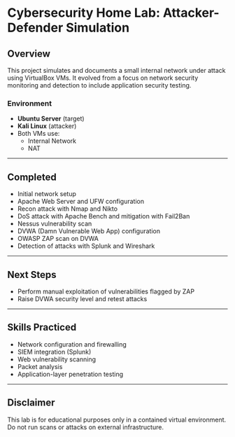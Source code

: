 # Cybersecurity Home Lab: Attacker-Defender Simulation

## Overview
This project simulates and documents a small internal network under attack using VirtualBox VMs. It evolved from a focus on network security monitoring and detection to include application security testing.

### Environment
- **Ubuntu Server** (target)
- **Kali Linux** (attacker)
- Both VMs use:
  - Internal Network
  - NAT

---
## Completed
- Initial network setup
- Apache Web Server and UFW configuration
- Recon attack with Nmap and Nikto 
- DoS attack with Apache Bench and mitigation with Fail2Ban
- Nessus vulnerability scan
- DVWA (Damn Vulnerable Web App) configuration
- OWASP ZAP scan on DVWA
- Detection of attacks with Splunk and Wireshark

---
## Next Steps
- Perform manual exploitation of vulnerabilities flagged by ZAP
- Raise DVWA security level and retest attacks

---
## Skills Practiced
- Network configuration and firewalling
- SIEM integration (Splunk)
- Web vulnerability scanning
- Packet analysis
- Application-layer penetration testing

---
## Disclaimer
This lab is for educational purposes only in a contained virtual environment. Do not run scans or attacks on external infrastructure.

